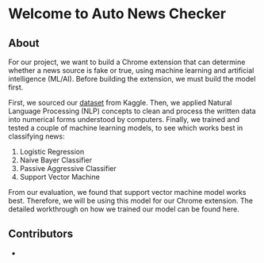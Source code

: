 # Welcome to Auto News Checker
## About
For our project, we want to build a Chrome extension that can determine whether a news source is fake or true, using machine learning and artificial intelligence (ML/AI). Before building the extension, we must build the model first.

First, we sourced our [dataset](https://www.kaggle.com/datasets/saurabhshahane/fake-news-classification) from Kaggle. Then, we applied Natural Language Processing (NLP) concepts to clean and process the written data into numerical forms understood by computers. Finally, we trained and tested a couple of machine learning models, to see which works best in classifying news:
1. Logistic Regression
2. Naive Bayer Classifier
3. Passive Aggressive Classifier
4. Support Vector Machine

From our evaluation, we found that support vector machine model works best. Therefore, we will be using this model for our Chrome extension. The detailed workthrough on how we trained our model can be found here.

## Contributors
- 

